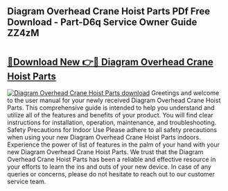 ## Diagram Overhead Crane Hoist Parts PDf Free Download - Part-D6q Service Owner Guide ZZ4zM

# <h2><a href="http://dfpah5.blite.top/?on=Diagram+Overhead+Crane+Hoist+Parts">🔗Download New 👉🔴 Diagram Overhead Crane Hoist Parts</a></h2>

[![Diagram Overhead Crane Hoist Parts download](https://i.imgur.com/lujVjoI.png)](http://dfpah5.blite.top/?on=Diagram+Overhead+Crane+Hoist+Parts)
Greetings and welcome to the user manual for your newly received Diagram Overhead Crane Hoist Parts. This comprehensive guide is intended to help you understand and utilize all of the features and benefits of your product. You will find clear instructions for installation, operation, maintenance, and troubleshooting. Safety Precautions for Indoor Use Please adhere to all safety precautions when using your new Diagram Overhead Crane Hoist Parts indoors. Experience the power of list of features in the palm of your hand with your new Diagram Overhead Crane Hoist Parts. We trust that the Diagram Overhead Crane Hoist Parts has been a reliable and effective resource in your efforts to learn the ins and outs of your new device. In case of any queries or concerns, please do not hesitate to reach out to our customer service team.
